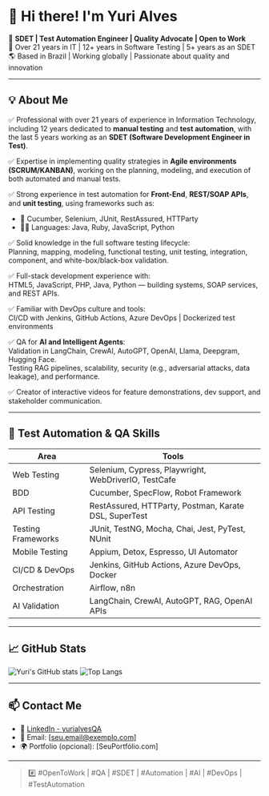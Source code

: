 # 👋 Hi there! I'm Yuri Alves

🎯 **SDET | Test Automation Engineer | Quality Advocate | Open to Work**  
💼 Over 21 years in IT | 12+ years in Software Testing | 5+ years as an SDET  
🌎 Based in Brazil | Working globally | Passionate about quality and innovation

---

## 💡 About Me

✅ Professional with over 21 years of experience in Information Technology, including 12 years dedicated to **manual testing** and **test automation**, with the last 5 years working as an **SDET (Software Development Engineer in Test)**.

✅ Expertise in implementing quality strategies in **Agile environments (SCRUM/KANBAN)**, working on the planning, modeling, and execution of both automated and manual tests.

✅ Strong experience in test automation for **Front-End**, **REST/SOAP APIs**, and **unit testing**, using frameworks such as:

- 🧪 Cucumber, Selenium, JUnit, RestAssured, HTTParty  
- 🧑‍💻 Languages: Java, Ruby, JavaScript, Python

✅ Solid knowledge in the full software testing lifecycle:  
Planning, mapping, modeling, functional testing, unit testing, integration, component, and white-box/black-box validation.

✅ Full-stack development experience with:  
HTML5, JavaScript, PHP, Java, Python — building systems, SOAP services, and REST APIs.

✅ Familiar with DevOps culture and tools:  
CI/CD with Jenkins, GitHub Actions, Azure DevOps | Dockerized test environments

✅ QA for **AI and Intelligent Agents**:  
Validation in LangChain, CrewAI, AutoGPT, OpenAI, Llama, Deepgram, Hugging Face.  
Testing RAG pipelines, scalability, security (e.g., adversarial attacks, data leakage), and performance.

✅ Creator of interactive videos for feature demonstrations, dev support, and stakeholder communication.

---

## 🧪 Test Automation & QA Skills

| Area | Tools |
|------|-------|
| Web Testing | Selenium, Cypress, Playwright, WebDriverIO, TestCafe |
| BDD | Cucumber, SpecFlow, Robot Framework |
| API Testing | RestAssured, HTTParty, Postman, Karate DSL, SuperTest |
| Testing Frameworks | JUnit, TestNG, Mocha, Chai, Jest, PyTest, NUnit |
| Mobile Testing | Appium, Detox, Espresso, UI Automator |
| CI/CD & DevOps | Jenkins, GitHub Actions, Azure DevOps, Docker |
| Orchestration | Airflow, n8n |
| AI Validation | LangChain, CrewAI, AutoGPT, RAG, OpenAI APIs |

---

## 📈 GitHub Stats

![Yuri's GitHub stats](https://github-readme-stats.vercel.app/api?username=yurialvesQA&show_icons=true&theme=tokyonight)
![Top Langs](https://github-readme-stats.vercel.app/api/top-langs/?username=yurialvesQA&layout=compact&theme=tokyonight)

---

## 📫 Contact Me

- 🔗 [LinkedIn - yurialvesQA](https://linkedin.com/in/yurialvesQA)
- 📧 Email: [seu.email@exemplo.com]
- 🌍 Portfolio (opcional): [SeuPortfólio.com]

---

> #️⃣ #OpenToWork | #QA | #SDET | #Automation | #AI | #DevOps | #TestAutomation

